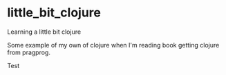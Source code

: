 # little_bit_clojure
Learning a little bit clojure

Some example of my own of clojure when I'm reading book getting clojure from pragprog.

Test